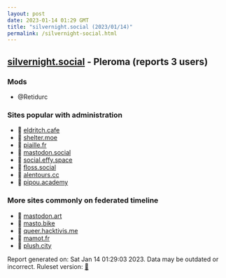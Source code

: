```yaml
---
layout: post
date: 2023-01-14 01:29 GMT
title: "silvernight.social (2023/01/14)"
permalink: /silvernight-social.html
---
```


## [silvernight.social](https://silvernight.social) - Pleroma (reports 3 users)

### Mods
 * @Retidurc

### Sites popular with administration

* 🐘 [eldritch.cafe](/eldritch-cafe.html)
* 🐘 [shelter.moe](/shelter-moe.html)
* 🐘 [piaille.fr](/piaille-fr.html)
* 🐘 [mastodon.social](/mastodon-social.html)
* 🐘 [social.effy.space](/social-effy-space.html)
* 🐘 [floss.social](/floss-social.html)
* 🐘 [alentours.cc](/alentours-cc.html)
* 🐘 [pipou.academy](/pipou-academy.html)

### More sites commonly on federated timeline

* 🐘 [mastodon.art](/mastodon-art.html)
* 🐘 [masto.bike](/masto-bike.html)
* 🐘 [queer.hacktivis.me](/queer-hacktivis-me.html)
* 🐘 [mamot.fr](/mamot-fr.html)
* 🐘 [plush.city](/plush-city.html)

Report generated on: Sat Jan 14 01:29:03 2023. Data may be outdated or incorrect.
Ruleset version: [🧁](/version-cupcake)
